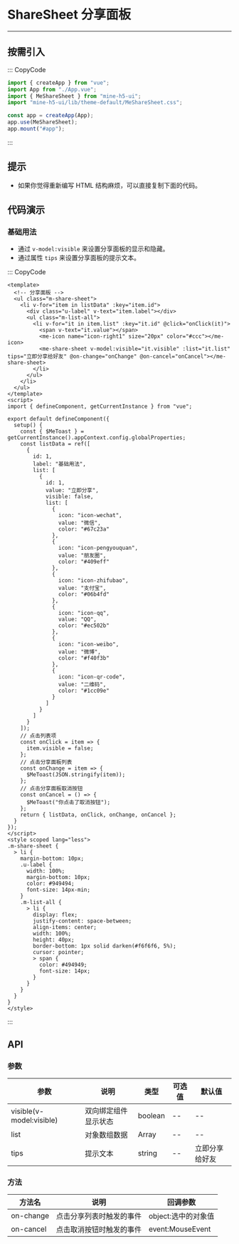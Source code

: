 # ShareSheet 分享面板

---

## 按需引入

::: CopyCode

```JavaScript
import { createApp } from "vue";
import App from "./App.vue";
import { MeShareSheet } from "mine-h5-ui";
import "mine-h5-ui/lib/theme-default/MeShareSheet.css";

const app = createApp(App);
app.use(MeShareSheet);
app.mount("#app");
```

:::

## 提示

- 如果你觉得重新编写 HTML 结构麻烦，可以直接复制下面的代码。

## 代码演示

### 基础用法

- 通过 `v-model:visible` 来设置分享面板的显示和隐藏。
- 通过属性 `tips` 来设置分享面板的提示文本。

::: CopyCode

```Vue
<template>
  <!-- 分享面板 -->
  <ul class="m-share-sheet">
    <li v-for="item in listData" :key="item.id">
      <div class="u-label" v-text="item.label"></div>
      <ul class="m-list-all">
        <li v-for="it in item.list" :key="it.id" @click="onClick(it)">
          <span v-text="it.value"></span>
          <me-icon name="icon-right1" size="20px" color="#ccc"></me-icon>
          <me-share-sheet v-model:visible="it.visible" :list="it.list" tips="立即分享给好友" @on-change="onChange" @on-cancel="onCancel"></me-share-sheet>
        </li>
      </ul>
    </li>
  </ul>
</template>
<script>
import { defineComponent, getCurrentInstance } from "vue";

export default defineComponent({
  setup() {
    const { $MeToast } = getCurrentInstance().appContext.config.globalProperties;
    const listData = ref([
      {
        id: 1,
        label: "基础用法",
        list: [
          {
            id: 1,
            value: "立即分享",
            visible: false,
            list: [
              {
                icon: "icon-wechat",
                value: "微信",
                color: "#67c23a"
              },
              {
                icon: "icon-pengyouquan",
                value: "朋友圈",
                color: "#409eff"
              },
              {
                icon: "icon-zhifubao",
                value: "支付宝",
                color: "#06b4fd"
              },
              {
                icon: "icon-qq",
                value: "QQ",
                color: "#ec502b"
              },
              {
                icon: "icon-weibo",
                value: "微博",
                color: "#f40f3b"
              },
              {
                icon: "icon-qr-code",
                value: "二维码",
                color: "#1cc09e"
              }
            ]
          }
        ]
      }
    ]);
    // 点击列表项
    const onClick = item => {
      item.visible = false;
    };
    // 点击分享面板列表
    const onChange = item => {
      $MeToast(JSON.stringify(item));
    };
    // 点击分享面板取消按钮
    const onCancel = () => {
      $MeToast("你点击了取消按钮");
    };
    return { listData, onClick, onChange, onCancel };
  }
});
</script>
<style scoped lang="less">
.m-share-sheet {
  > li {
    margin-bottom: 10px;
    .u-label {
      width: 100%;
      margin-bottom: 10px;
      color: #949494;
      font-size: 14px-min;
    }
    .m-list-all {
      > li {
        display: flex;
        justify-content: space-between;
        align-items: center;
        width: 100%;
        height: 40px;
        border-bottom: 1px solid darken(#f6f6f6, 5%);
        cursor: pointer;
        > span {
          color: #494949;
          font-size: 14px;
        }
      }
    }
  }
}
</style>
```

:::

## API

### 参数

| 参数                     | 说明                 | 类型    | 可选值 | 默认值         |
| ------------------------ | -------------------- | ------- | ------ | -------------- |
| visible(v-model:visible) | 双向绑定组件显示状态 | boolean | --     | --             |
| list                     | 对象数组数据         | Array   | --     | --             |
| tips                     | 提示文本             | string  | --     | 立即分享给好友 |

### 方法

| 方法名    | 说明                     | 回调参数            |
| --------- | ------------------------ | ------------------- |
| on-change | 点击分享列表时触发的事件 | object:选中的对象值 |
| on-cancel | 点击取消按钮时触发的事件 | event:MouseEvent    |
